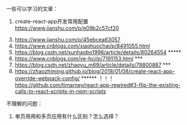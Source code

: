 一些可以学习的文章：
1. create-react-app开发常用配置
   https://www.jianshu.com/p/e09b2c57cf20
<!-- 2. https://www.cnblogs.com/tian-long/p/9237242.html -->
3. https://www.jianshu.com/p/45ebcea63057
4. https://www.cnblogs.com/xiaohuochai/p/8491055.html
5. https://blog.csdn.net/sunhaobo1996/article/details/80264554    *****
6. https://www.cnblogs.com/ye-hcj/p/7191153.html     ***
7. https://blog.csdn.net/zhaoyu_m69/article/details/78800887    ***
8. https://zhaozhiming.github.io/blog/2018/01/08/create-react-app-override-webpack-config/    ****** ！！！
   https://github.com/timarney/react-app-rewired#3-flip-the-existing-calls-to-react-scripts-in-npm-scripts

不理解的问题：
1. 单页用用和多页应用有什么区别？怎么选择？